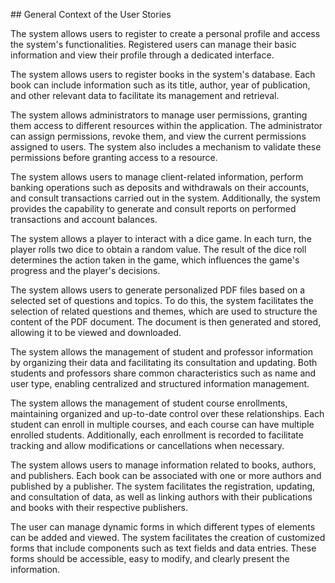 \#\# General Context of the User Stories

The system allows users to register to create a personal profile and access the system's functionalities. Registered users can manage their basic information and view their profile through a dedicated interface.

The system allows users to register books in the system's database. Each book can include information such as its title, author, year of publication, and other relevant data to facilitate its management and retrieval.

The system allows administrators to manage user permissions, granting them access to different resources within the application. The administrator can assign permissions, revoke them, and view the current permissions assigned to users. The system also includes a mechanism to validate these permissions before granting access to a resource.

The system allows users to manage client-related information, perform banking operations such as deposits and withdrawals on their accounts, and consult transactions carried out in the system. Additionally, the system provides the capability to generate and consult reports on performed transactions and account balances.

The system allows a player to interact with a dice game. In each turn, the player rolls two dice to obtain a random value. The result of the dice roll determines the action taken in the game, which influences the game's progress and the player's decisions.

The system allows users to generate personalized PDF files based on a selected set of questions and topics. To do this, the system facilitates the selection of related questions and themes, which are used to structure the content of the PDF document. The document is then generated and stored, allowing it to be viewed and downloaded.

The system allows the management of student and professor information by organizing their data and facilitating its consultation and updating. Both students and professors share common characteristics such as name and user type, enabling centralized and structured information management.

The system allows the management of student course enrollments, maintaining organized and up-to-date control over these relationships. Each student can enroll in multiple courses, and each course can have multiple enrolled students. Additionally, each enrollment is recorded to facilitate tracking and allow modifications or cancellations when necessary.

The system allows users to manage information related to books, authors, and publishers. Each book can be associated with one or more authors and published by a publisher. The system facilitates the registration, updating, and consultation of data, as well as linking authors with their publications and books with their respective publishers.

The user can manage dynamic forms in which different types of elements can be added and viewed. The system facilitates the creation of customized forms that include components such as text fields and data entries. These forms should be accessible, easy to modify, and clearly present the information.

